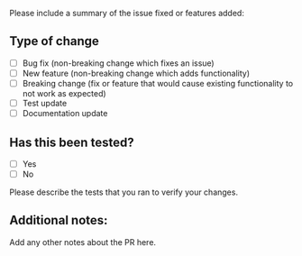 
Please include a summary of the issue fixed or features added:



## Type of change

- [ ] Bug fix (non-breaking change which fixes an issue)
- [ ] New feature (non-breaking change which adds functionality)
- [ ] Breaking change (fix or feature that would cause existing functionality to not work as expected)
- [ ] Test update
- [ ] Documentation update

## Has this been tested?

- [ ] Yes
- [ ] No

Please describe the tests that you ran to verify your changes. 

## Additional notes:

Add any other notes about the PR here.